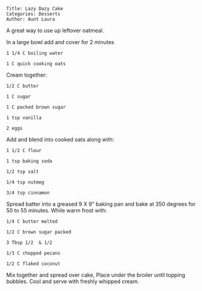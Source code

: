 ~~~ recipe-info
Title: Lazy Dazy Cake
Categories: Desserts
Author: Aunt Laura
~~~

A great way to use up leftover oatmeal.

In a large bowl add and cover for 2 minutes

~~~ recipe-ingredients
1 1/4 C boiling water

1 C quick cooking oats
~~~

Cream together:

~~~ recipe-ingredients
1/2 C butter

1 C sugar

1 C packed brown sugar

1 tsp vanilla

2 eggs
~~~

Add and blend into cooked oats along with:

~~~ recipe-ingredients
1 1/2 C flour

1 tsp baking soda

1/2 tsp salt

1/4 tsp nutmeg

3/4 tsp cinnamon
~~~

Spread batter into a greased 9 X 9" baking pan and bake at 350 degrees for 50 to 55 minutes. While
warm frost with:

~~~ recipe-ingredients
1/4 C butter melted

1/2 C brown sugar packed

3 Tbsp 1/2  & 1/2

1/3 C chopped pecans

1/2 C flaked coconut
~~~

Mix together and spread over cake,  Place under the broiler until topping bubbles.  Cool and serve
with freshly whipped cream.
